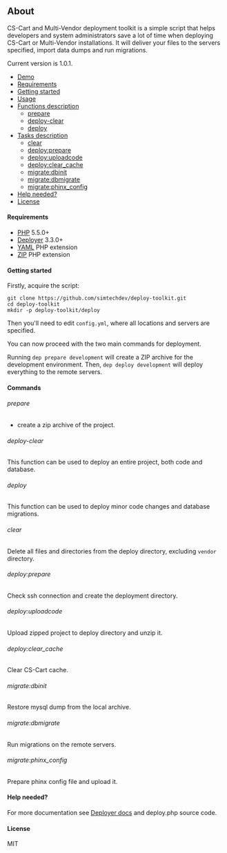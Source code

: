 ## About

CS-Cart and Multi-Vendor deployment toolkit is a simple script that helps developers and system administrators save a lot of time when deploying CS-Cart or Multi-Vendor installations. It will deliver your files to the servers specified, import data dumps and run migrations.

Current version is 1.0.1.

  * [Demo](#demo)
  * [Requirements](#requirements)
  * [Getting started](#getting-started)
  * [Usage](#usage)
  * [Functions description](#functions-description)
      * [prepare](#prepare)
      * [deploy-clear](#deploy-clear)
      * [deploy](#deploy)
  * [Tasks description](#tasks-description)
      * [clear](#clear)
      * [deploy:prepare](#deployprepare)
      * [deploy:uploadcode](#deployuploadcode)
      * [deploy:clear_cache](#deployclear_cache)
      * [migrate:dbinit](#migratedbinit)
      * [migrate:dbmigrate](#migratedbmigrate)
      * [migrate:phinx_config](#migratephinx_config)
  * [Help needed?](#help-needed)
  * [License](#license)

#### Requirements

* [PHP](https://secure.php.net/) 5.5.0+
* [Deployer](http://deployer.org) 3.3.0+
* [YAML](https://pecl.php.net/package/yaml) PHP extension
* [ZIP](https://pecl.php.net/package/zip) PHP extension

#### Getting started

Firstly, acquire the script:
```
git clone https://github.com/simtechdev/deploy-toolkit.git
cd deploy-toolkit
mkdir -p deploy-toolkit/deploy
```

Then you'll need to edit `config.yml`, where all locations and servers are specified.
<!-- config -->

You can now proceed with the two main commands for deployment.

Running `dep prepare development` will create a ZIP archive for the development environment.
Then, `dep deploy development` will deploy everything to the remote servers.

#### Commands
<!-- commands -->

###### prepare

- create a zip archive of the project.

###### deploy-clear

This function can be used to deploy an entire project, both code and database.

###### deploy

This function can be used to deploy minor code changes and database migrations.

###### clear

Delete all files and directories from the deploy directory, excluding `vendor` directory.

###### deploy:prepare

Check ssh connection and create the deployment directory.

###### deploy:uploadcode

Upload zipped project to deploy directory and unzip it.

###### deploy:clear_cache

Clear CS-Cart cache.

###### migrate:dbinit

Restore mysql dump from the local archive.

###### migrate:dbmigrate

Run migrations on the remote servers.

###### migrate:phinx_config

Prepare phinx config file and upload it.

#### Help needed?

For more documentation see [Deployer docs](http://deployer.org/docs) and deploy.php source code.

#### License

MIT
